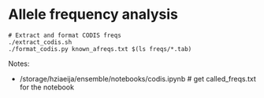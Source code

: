 # Allele frequency analysis

```
# Extract and format CODIS freqs
./extract_codis.sh
./format_codis.py known_afreqs.txt $(ls freqs/*.tab)
```

Notes:
* /storage/hziaeija/ensemble/notebooks/codis.ipynb # get called_freqs.txt for the notebook
